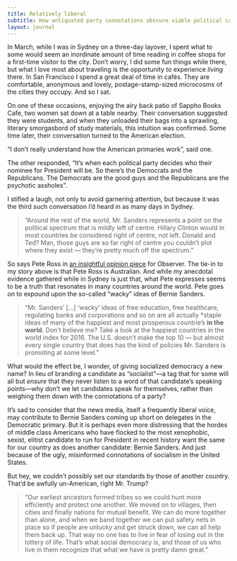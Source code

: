 ```yaml
---
title: Relatively liberal
subtitle: How antiquated party connotations obscure viable political candidates
layout: journal
---
```


In March, while I was in Sydney on a three-day layover, I spent what to some
would seem an inordinate amount of time reading in coffee shops for a first-time
visitor to the city. Don’t worry, I did some fun things while there, but what I
love most about traveling is the opportunity to experience _living_ there. In
San Francisco I spend a great deal of time in cafés. They are comfortable,
anonymous and lovely, postage-stamp-sized microcosms of the cities they occupy.
And so I sat.

On one of these occasions, enjoying the airy back patio of Sappho Books Cafe,
two women sat down at a table nearby. Their conversation suggested they were
students, and when they unloaded their bags into a sprawling, literary
smorgasbord of study materials, this intuition was confirmed. Some time later,
their conversation turned to the American election.

“I don’t really understand how the American primaries work”, said one.

The other responded, “It’s when each political party decides who their nominee
for President will be. So there’s the Democrats and the Republicans. The
Democrats are the good guys and the Republicans are the psychotic assholes”.

I stifled a laugh, not only to avoid garnering attention, but because it was the
third such conversation I’d heard in as many days in Sydney.

> “Around the rest of the world, Mr. Sanders represents a point on the political
> spectrum that is mildly left of centre. Hillary Clinton would in most countries
> be considered right of centre, not left. Donald and Ted? Man, those guys are so
> far right of centre you couldn’t plot where they exist — they’re pretty much off
> the spectrum.”

So says Pete Ross in [an insightful opinion
piece](http://observer.com/2016/04/heres-the-thing-so-many-americans-cant-grasp-about-bernie-sanders/)
for Observer. The tie-in to my story above is that Pete Ross is Australian. And
while my anecdotal evidence gathered while in Sydney is just that, what Pete
expresses seems to be a truth that resonates in many countries around the world.
Pete goes on to expound upon the so-called “wacky” ideas of Bernie Sanders.

> “Mr. Sanders’ […] ‘wacky’ ideas of free education, free healthcare, regulating
> banks and corporations and so on are all actually \*staple ideas of many of the
> happiest and most prosperous countrie’s **in the world**. Don’t believe me? Take
> a look at the happiest countries in the world index for 2016. The U.S. doesn’t
> make the top 10 — but almost every single country that does has the kind of
> policies Mr. Sanders is promoting at some level.”

What would the effect be, I wonder, of giving socialized democracy a new name?
In lieu of branding a candidate as “socialist”—a tag that for some will all but
_ensure_ that they never listen to a word of that candidate’s speaking
points—why don’t we let candidates speak for themselves, rather than weighing
them down with the connotations of a party?

It’s sad to consider that the news media, itself a frequently liberal voice, may
contribute to Bernie Sanders coming up short on delegates in the Democratic
primary. But it is perhaps even more distressing that the hordes of middle class
Americans who have flocked to the most xenophobic, sexist, elitist candidate to
run for President in recent history want the same for our country as does
another candidate: Bernie Sanders. And just because of the ugly, misinformed
connotations of socialism in the United States.

But hey, we couldn’t possibly set our standards by those of another country.
That’d be awfully un-American, right Mr. Trump?

> “Our earliest ancestors formed tribes so we could hunt more efficiently and
> protect one another. We moved on to villages, then cities and finally nations
> for mutual benefit. We can do more together than alone, and when we band
> together we can put safety nets in place so if people are unlucky and get struck
> down, we can all help them back up. That way no one has to live in fear of
> losing out in the lottery of life. That’s what social democracy is, and those of
> us who live in them recognize that what we have is pretty damn great.”
